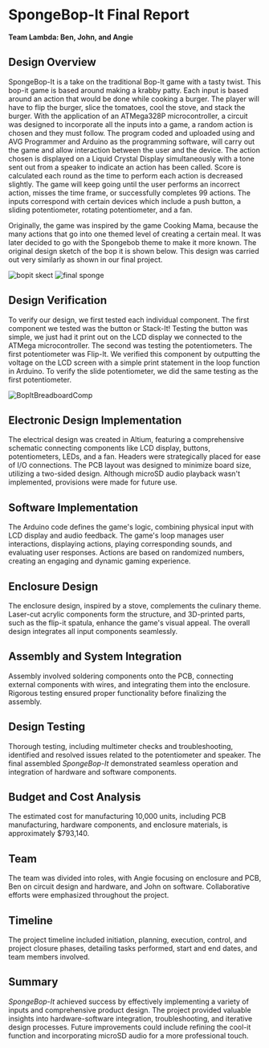 # SpongeBop-It Final Report

**Team Lambda: Ben, John, and Angie**

## Design Overview

SpongeBop-It is a take on the traditional Bop-It game with a tasty twist. This bop-it game is based around making a krabby patty. Each input is based around an action that would be done while cooking a burger. The player will have to flip the burger, slice the tomatoes, cool the stove, and stack the burger. With the application of an ATMega328P microcontroller, a circuit was designed to incorporate all the inputs into a game, a random action is chosen and they must follow. The program coded and uploaded using and AVG Programmer and Arduino as the programming software, will carry out the game and allow interaction between the user and the device. The action chosen is displayed on a Liquid Crystal Display simultaneously with a tone sent out from a speaker to indicate an action has been called. Score is calculated each round as the time to perform each action is decreased slightly. The game will keep going until the user performs an incorrect action, misses the time frame, or successfully completes 99 actions. The inputs correspond with certain devices which include a push button, a sliding potentiometer, rotating potentiometer, and a fan.  

Originally, the game was inspired by the game Cooking Mama, because the many actions that go into one themed level of creating a certain meal. It was later decided to go with the Spongebob theme to make it more known. The original design sketch of the bop it is shown below. This design was carried out very similarly as shown in our final project.

![bopit skect](https://github.com/jmklamut/lambdadesign/assets/60929205/6d824607-afcb-42af-9a7d-44f1be08f978)
![final sponge](https://github.com/jmklamut/lambdadesign/assets/60929205/045813a2-f40f-416b-b0b4-9211ce14497e)

## Design Verification

To verify our design, we first tested each individual component. The first component we tested was the button or Stack-It! Testing the button was simple, we just had it print out on the LCD display we connected to the ATMega microcontroller. The second was testing the potentiometers. The first potentiometer was Flip-It. We verified this component by outputting the voltage on the LCD screen with a simple print statement in the loop function in Arduino. To verify the slide potentiometer, we did the same testing as the first potentiometer.  

![BopItBreadboardComp](https://github.com/jmklamut/lambdadesign/assets/60929205/57377243-d9b5-41da-927b-7688cf62cffe)

## Electronic Design Implementation

The electrical design was created in Altium, featuring a comprehensive schematic connecting components like LCD display, buttons, potentiometers, LEDs, and a fan. Headers were strategically placed for ease of I/O connections. The PCB layout was designed to minimize board size, utilizing a two-sided design. Although microSD audio playback wasn't implemented, provisions were made for future use.

## Software Implementation

The Arduino code defines the game's logic, combining physical input with LCD display and audio feedback. The game's loop manages user interactions, displaying actions, playing corresponding sounds, and evaluating user responses. Actions are based on randomized numbers, creating an engaging and dynamic gaming experience.

## Enclosure Design

The enclosure design, inspired by a stove, complements the culinary theme. Laser-cut acrylic components form the structure, and 3D-printed parts, such as the flip-it spatula, enhance the game's visual appeal. The overall design integrates all input components seamlessly.

## Assembly and System Integration

Assembly involved soldering components onto the PCB, connecting external components with wires, and integrating them into the enclosure. Rigorous testing ensured proper functionality before finalizing the assembly.

## Design Testing

Thorough testing, including multimeter checks and troubleshooting, identified and resolved issues related to the potentiometer and speaker. The final assembled *SpongeBop-It* demonstrated seamless operation and integration of hardware and software components.

## Budget and Cost Analysis

The estimated cost for manufacturing 10,000 units, including PCB manufacturing, hardware components, and enclosure materials, is approximately $793,140.

## Team

The team was divided into roles, with Angie focusing on enclosure and PCB, Ben on circuit design and hardware, and John on software. Collaborative efforts were emphasized throughout the project.

## Timeline

The project timeline included initiation, planning, execution, control, and project closure phases, detailing tasks performed, start and end dates, and team members involved.

## Summary

*SpongeBop-It* achieved success by effectively implementing a variety of inputs and comprehensive product design. The project provided valuable insights into hardware-software integration, troubleshooting, and iterative design processes. Future improvements could include refining the cool-it function and incorporating microSD audio for a more professional touch.
